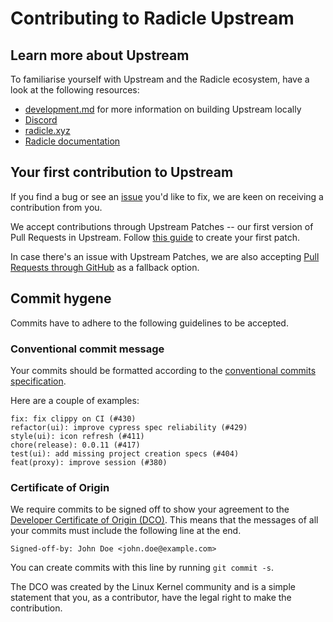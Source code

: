 # Contributing to Radicle Upstream

## Learn more about Upstream

To familiarise yourself with Upstream and the Radicle ecosystem, have a look at
the following resources:

- [development.md][dm] for more information on building Upstream locally
- [Discord][dc]
- [radicle.xyz][ra]
- [Radicle documentation][rd]

## Your first contribution to Upstream

If you find a bug or see an [issue][oi] you'd like to fix, we are keen on
receiving a contribution from you.

We accept contributions through Upstream Patches -- our first version
of Pull Requests in Upstream. Follow [this guide][tg] to create your first
patch.

In case there's an issue with Upstream Patches, we are also accepting
[Pull Requests through GitHub][pr] as a fallback option.

## Commit hygene

Commits have to adhere to the following guidelines to be accepted.

### Conventional commit message

Your commits should be formatted according to the [conventional commits
specification][cc].

Here are a couple of examples:

```plain
fix: fix clippy on CI (#430)
refactor(ui): improve cypress spec reliability (#429)
style(ui): icon refresh (#411)
chore(release): 0.0.11 (#417)
test(ui): add missing project creation specs (#404)
feat(proxy): improve session (#380)
```

### Certificate of Origin

We require commits to be signed off to show your agreement to the [Developer
Certificate of Origin (DCO)][do]. This means that the messages of all your
commits must include the following line at the end.

    Signed-off-by: John Doe <john.doe@example.com>

You can create commits with this line by running `git commit -s`.

The DCO was created by the Linux Kernel community and is a simple statement
that you, as a contributor, have the legal right to make the contribution.


[cc]: https://www.conventionalcommits.org/en/v1.0.0
[dc]: https://discord.com/channels/841318878125490186/843873418205331506
[dm]: development.md
[do]: ../DCO
[oi]: https://github.com/radicle-dev/radicle-upstream/issues
[pr]: https://github.com/radicle-dev/radicle-upstream/pulls
[ra]: https://radicle.xyz
[rd]: https://docs.radicle.xyz
[tg]: submit-patch-using-upstream.md
